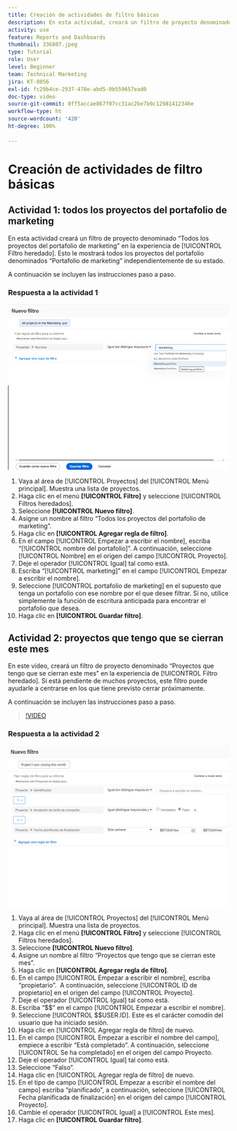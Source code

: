 ```yaml
---
title: Creación de actividades de filtro básicas
description: En esta actividad, creará un filtro de proyecto denominado “Proyectos que tengo que cierran este mes”.
activity: use
feature: Reports and Dashboards
thumbnail: 336807.jpeg
type: Tutorial
role: User
level: Beginner
team: Technical Marketing
jira: KT-8856
exl-id: fc29b4ce-2937-478e-abd5-0b559657ead0
doc-type: video
source-git-commit: 0ff5accae867f07cc31ac2be7b0c12981412346e
workflow-type: ht
source-wordcount: '420'
ht-degree: 100%

---
```


# Creación de actividades de filtro básicas

## Actividad 1: todos los proyectos del portafolio de marketing

En esta actividad creará un filtro de proyecto denominado “Todos los proyectos del portafolio de marketing” en la experiencia de [!UICONTROL Filtro heredado]. Esto le mostrará todos los proyectos del portafolio denominados “Portafolio de marketing” independientemente de su estado.

A continuación se incluyen las instrucciones paso a paso.

### Respuesta a la actividad 1

![Imagen de la pantalla para crear un nuevo filtro](assets/basic-filter-activity-1.png)

1. Vaya al área de [!UICONTROL Proyectos] del [!UICONTROL Menú principal]. Muestra una lista de proyectos.
1. Haga clic en el menú **[!UICONTROL Filtro]** y seleccione [!UICONTROL Filtros heredados].
1. Seleccione **[!UICONTROL Nuevo filtro]**.
1. Asigne un nombre al filtro “Todos los proyectos del portafolio de marketing”.
1. Haga clic en **[!UICONTROL Agregar regla de filtro]**.
1. En el campo [!UICONTROL Empezar a escribir el nombre], escriba “[!UICONTROL nombre del portafolio]”. A continuación, seleccione [!UICONTROL Nombre] en el origen del campo [!UICONTROL Proyecto].
1. Deje el operador [!UICONTROL Igual] tal como está.
1. Escriba “[!UICONTROL marketing]” en el campo [!UICONTROL Empezar a escribir el nombre].
1. Seleccione [!UICONTROL portafolio de marketing] en el supuesto que tenga un portafolio con ese nombre por el que desee filtrar. Si no, utilice simplemente la función de escritura anticipada para encontrar el portafolio que desea.
1. Haga clic en **[!UICONTROL Guardar filtro]**.

## Actividad 2: proyectos que tengo que se cierran este mes

En este vídeo, creará un filtro de proyecto denominado “Proyectos que tengo que se cierran este mes” en la experiencia de [!UICONTROL Filtro heredado]. Si está pendiente de muchos proyectos, este filtro puede ayudarle a centrarse en los que tiene previsto cerrar próximamente.

A continuación se incluyen las instrucciones paso a paso.

>[!VIDEO](https://video.tv.adobe.com/v/336807/?quality=12&learn=on)

### Respuesta a la actividad 2

![Imagen de la pantalla para crear un nuevo filtro](assets/basic-filter-activity-updated-6-15-21.png)

1. Vaya al área de [!UICONTROL Proyectos] del [!UICONTROL Menú principal]. Muestra una lista de proyectos.
1. Haga clic en el menú **[!UICONTROL Filtro]** y seleccione [!UICONTROL Filtros heredados].
1. Seleccione **[!UICONTROL Nuevo filtro]**.
1. Asigne un nombre al filtro “Proyectos que tengo que se cierran este mes”.
1. Haga clic en **[!UICONTROL Agregar regla de filtro]**.
1. En el campo [!UICONTROL Empezar a escribir el nombre], escriba “propietario”.  A continuación, seleccione [!UICONTROL ID de propietario] en el origen del campo [!UICONTROL Proyecto].
1. Deje el operador [!UICONTROL Igual] tal como está.
1. Escriba “$$” en el campo [!UICONTROL Empezar a escribir el nombre].
1. Seleccione [!UICONTROL $$USER.ID]. Este es el carácter comodín del usuario que ha iniciado sesión.
1. Haga clic en [!UICONTROL Agregar regla de filtro] de nuevo.
1. En el campo [!UICONTROL Empezar a escribir el nombre del campo], empiece a escribir “Está completado”. A continuación, seleccione [!UICONTROL Se ha completado] en el origen del campo Proyecto.
1. Deje el operador [!UICONTROL Igual] tal como está.
1. Seleccione “Falso”.
1. Haga clic en [!UICONTROL Agregar regla de filtro] de nuevo.
1. En el tipo de campo [!UICONTROL Empezar a escribir el nombre del campo] escriba “planificado”, a continuación, seleccione [!UICONTROL Fecha planificada de finalización] en el origen del campo [!UICONTROL Proyecto].
1. Cambie el operador [!UICONTROL Igual] a [!UICONTROL Este mes].
1. Haga clic en **[!UICONTROL Guardar filtro]**.
